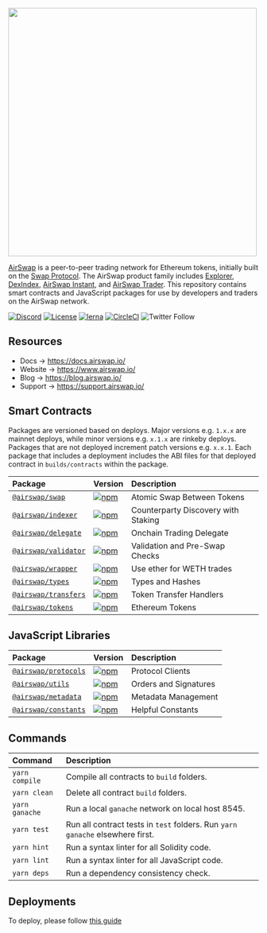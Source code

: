 <br />
<img src="https://www.airswap.io/airswap-blue-transparent.png" width="500"/>
<br />

[AirSwap](https://www.airswap.io/) is a peer-to-peer trading network for Ethereum tokens, initially built on the [Swap Protocol](https://swap.tech/whitepaper/). The AirSwap product family includes [Explorer](https://explorer.airswap.io/), [DexIndex](https://dexindex.io/), [AirSwap Instant](https://instant.airswap.io/), and [AirSwap Trader](https://trader.airswap.io/). This repository contains smart contracts and JavaScript packages for use by developers and traders on the AirSwap network.

[![Discord](https://img.shields.io/discord/590643190281928738.svg)](https://chat.airswap.io)
[![License](https://img.shields.io/badge/License-Apache%202.0-blue.svg)](https://opensource.org/licenses/Apache-2.0)
[![lerna](https://img.shields.io/badge/maintained%20with-lerna-cc00ff.svg)](https://lerna.js.org/)
[![CircleCI](https://circleci.com/gh/airswap/airswap-protocols.svg?style=svg&circle-token=73bd6668f836ce4306dbf6ca32109ddbb5b7e1fe)](https://circleci.com/gh/airswap/airswap-protocols)
![Twitter Follow](https://img.shields.io/twitter/follow/airswap?style=social)

## Resources

- Docs → https://docs.airswap.io/
- Website → https://www.airswap.io/
- Blog → https://blog.airswap.io/
- Support → https://support.airswap.io/

## Smart Contracts

Packages are versioned based on deploys. Major versions e.g. `1.x.x` are mainnet deploys, while minor versions e.g. `x.1.x` are rinkeby deploys. Packages that are not deployed increment patch versions e.g. `x.x.1`. Each package that includes a deployment includes the ABI files for that deployed contract in `builds/contracts` within the package.

| Package                                   | Version                                                                                                     | Description                         |
| :---------------------------------------- | :---------------------------------------------------------------------------------------------------------- | :---------------------------------- |
| [`@airswap/swap`](/source/swap)           | [![npm](https://img.shields.io/npm/v/@airswap/swap)](https://www.npmjs.com/package/@airswap/swap)           | Atomic Swap Between Tokens          |
| [`@airswap/indexer`](/source/indexer)     | [![npm](https://img.shields.io/npm/v/@airswap/indexer)](https://www.npmjs.com/package/@airswap/indexer)     | Counterparty Discovery with Staking |
| [`@airswap/delegate`](/source/delegate)   | [![npm](https://img.shields.io/npm/v/@airswap/delegate)](https://www.npmjs.com/package/@airswap/delegate)   | Onchain Trading Delegate            |
| [`@airswap/validator`](/source/validator) | [![npm](https://img.shields.io/npm/v/@airswap/validator)](https://www.npmjs.com/package/@airswap/validator) | Validation and Pre-Swap Checks      |
| [`@airswap/wrapper`](/source/wrapper)     | [![npm](https://img.shields.io/npm/v/@airswap/wrapper)](https://www.npmjs.com/package/@airswap/wrapper)     | Use ether for WETH trades           |
| [`@airswap/types`](/source/types)         | [![npm](https://img.shields.io/npm/v/@airswap/types)](https://www.npmjs.com/package/@airswap/types)         | Types and Hashes                    |
| [`@airswap/transfers`](/source/transfers) | [![npm](https://img.shields.io/npm/v/@airswap/transfers)](https://www.npmjs.com/package/@airswap/transfers) | Token Transfer Handlers             |
| [`@airswap/tokens`](/source/tokens)       | [![npm](https://img.shields.io/npm/v/@airswap/tokens)](https://www.npmjs.com/package/@airswap/tokens)       | Ethereum Tokens                     |

## JavaScript Libraries

| Package                                  | Version                                                                                                     | Description           |
| :--------------------------------------- | :---------------------------------------------------------------------------------------------------------- | :-------------------- |
| [`@airswap/protocols`](/tools/protocols) | [![npm](https://img.shields.io/npm/v/@airswap/protocols)](https://www.npmjs.com/package/@airswap/protocols) | Protocol Clients      |
| [`@airswap/utils`](/tools/utils)         | [![npm](https://img.shields.io/npm/v/@airswap/utils)](https://www.npmjs.com/package/@airswap/utils)         | Orders and Signatures |
| [`@airswap/metadata`](/tools/metadata)   | [![npm](https://img.shields.io/npm/v/@airswap/metadata)](https://www.npmjs.com/package/@airswap/metadata)   | Metadata Management   |
| [`@airswap/constants`](/tools/constants) | [![npm](https://img.shields.io/npm/v/@airswap/constants)](https://www.npmjs.com/package/@airswap/constants) | Helpful Constants     |

## Commands

| Command        | Description                                                                   |
| :------------- | :---------------------------------------------------------------------------- |
| `yarn compile` | Compile all contracts to `build` folders.                                     |
| `yarn clean`   | Delete all contract `build` folders.                                          |
| `yarn ganache` | Run a local `ganache` network on local host 8545.                             |
| `yarn test`    | Run all contract tests in `test` folders. Run `yarn ganache` elsewhere first. |
| `yarn hint`    | Run a syntax linter for all Solidity code.                                    |
| `yarn lint`    | Run a syntax linter for all JavaScript code.                                  |
| `yarn deps`    | Run a dependency consistency check.                                           |

## Deployments

To deploy, please follow [this guide](./tools/deployer)
